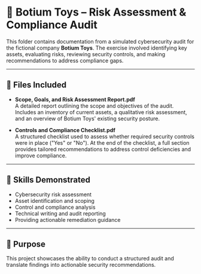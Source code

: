 # 🧸 Botium Toys – Risk Assessment & Compliance Audit

This folder contains documentation from a simulated cybersecurity audit for the fictional company **Botium Toys**. The exercise involved identifying key assets, evaluating risks, reviewing security controls, and making recommendations to address compliance gaps.

---

## 📄 Files Included

- **Scope, Goals, and Risk Assessment Report.pdf**  
  A detailed report outlining the scope and objectives of the audit. Includes an inventory of current assets, a qualitative risk assessment, and an overview of Botium Toys' existing security posture.

- **Controls and Compliance Checklist.pdf**  
  A structured checklist used to assess whether required security controls were in place ("Yes" or "No"). At the end of the checklist, a full section provides tailored recommendations to address control deficiencies and improve compliance.

---

## 🧠 Skills Demonstrated

- Cybersecurity risk assessment
- Asset identification and scoping
- Control and compliance analysis
- Technical writing and audit reporting
- Providing actionable remediation guidance

---

## 📌 Purpose

This project showcases the ability to conduct a structured audit and translate findings into actionable security recommendations.
